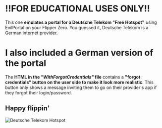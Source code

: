 # !!FOR EDUCATIONAL USES ONLY!!
This one **emulates a portal for a Deutsche Telekom "Free Hotspot"** using EvilPortal on your Flipper Zero.
You guessed it, Deutsche Telekom is a German internet provider. 

# I also included a German version of the portal

The **HTML in the *"WithForgotCredentials"* file** contains a **"forgot credentials" button on the user side to make it look more realistic**. This button only shows a message inviting them to go on their provider's app if they forgot their login/password.
## Happy flippin'


![Deutsche Telekom Hotspot](https://zupimages.net/up/23/31/bqj9.png)

